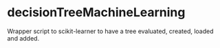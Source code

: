 # decisionTreeMachineLearning
Wrapper script to scikit-learner to have a tree evaluated, created, loaded and added.
